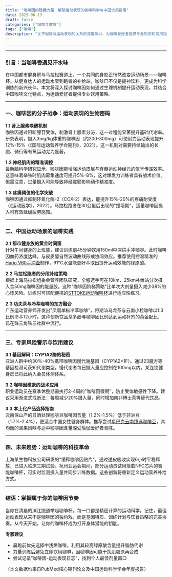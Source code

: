 ```yaml
---
title: "咖啡因的隐藏力量：解锁运动表现的咖啡科学与中国饮用指南"
date: 2025-06-13
draft: false
categories: ["咖啡与健康"]
tags: ["咖啡"]
description: "关于咖啡与运动表现的关系的深度探讨，为咖啡爱好者提供专业知识和实用指南。"
---
```


---

---

### 引言：当咖啡香遇见汗水味  
在中国都市健身房与马拉松赛道上，一个共同的身影正悄然改变运动场景——咖啡杯。从健身达人的运动水壶到跑者的补给站，咖啡已不仅是提神饮料，更成为科学训练的新兴伙伴。本文将深入探讨咖啡因如何通过生理机制提升运动表现，并结合中国咖啡文化特点，为运动爱好者提供专业饮用策略。

---

### 一、咖啡因的分子战争：运动表现的生物密码

**1.1 肾上腺素唤醒机制**  
咖啡因通过阻断腺苷受体，刺激肾上腺素分泌，这一过程能显著提升基础代谢率。研究表明，摄入3mg/kg体重的咖啡因（约200-300mg）可使耐力运动表现提升12%-15%（《国际运动营养学会期刊》，2021）。这一机制对需要持续输出的长跑、骑行等有氧运动尤为显著。

**1.2 神经肌肉的精准调控**  
最新脑科学研究显示，咖啡因能增强运动皮层与脊髓运动神经元的信号传递效率。这意味着举铁时肌肉募集速度可提升5%-8%，这对爆发力训练者具有战术价值。但需注意，过量摄入可能导致神经震颤影响动作精准度。

**1.3 疼痛阈值的化学突破**  
咖啡因通过抑制环氧化酶-2（COX-2）表达，能提升15%-20%的疼痛耐受度（《运动医学》，2022）。马拉松跑者在30公里后出现的"撞墙期"，适量咖啡因摄入可有效延缓疲劳感知。

---

### 二、中国运动场景的咖啡实践

**2.1 都市健身族的黄金时间窗**  
针对午间健身的上班族，建议训练前45分钟饮用150ml中深烘手冲咖啡。此时咖啡因血药浓度达峰，与皮质醇自然波动曲线形成协同效应。推荐使用控温精准的[Hario V60手冲壶](https://www.amazon.com/s?k=Hario%20V60%E6%89%8B%E5%86%B2%E5%A3%B6&tag=coffeeprism-20)制作，91℃水温能更好萃取出提升运动效能的绿原酸。

**2.2 马拉松跑者的分段补给策略**  
根据上海马拉松组委会营养团队研究，全程选手可在10km、25km补给站分次摄入含50mg咖啡因的能量胶。这种"咖啡因阶梯策略"比单次大剂量摄入减少38%的心悸风险。训练时可搭配便携的[STTOKE运动咖啡杯](https://www.amazon.com/s?k=STTOKE%E8%BF%90%E5%8A%A8%E5%92%96%E5%95%A1%E6%9D%AF&tag=coffeeprism-20)进行适应性练习。

**2.3 功夫茶与冷萃咖啡的东方融合**  
广东运动营养师开发出"凤凰单枞冷萃咖啡"，将潮汕乌龙茶与云南小粒咖啡以1:3比例冷萃12小时。这种创新饮品茶多酚与咖啡因比例达到运动补剂的黄金配比，已在珠三角铁三社群中流行。

---

### 三、专家风险警示与饮用建议

**3.1 基因解码：CYP1A2酶的秘密**  
亚洲人群中约30%-40%携带咖啡因慢代谢基因（CYP1A2*1F）。通过23魔方等基因检测可获知代谢类型，慢代谢者每日摄入量应控制在100mg以内。某连锁健身房已将此纳入会员体测体系。

**3.2 咖啡因撤退的战术应用**  
职业运动员在赛季休整期需执行2-4周的"咖啡因假期"，防止受体敏感性下降。建议采用渐进式戒断法：每周减少20%摄入量，同时增加南非博士茶等替代饮品。

**3.3 本土化产品选择指南**  
云南保山产的日晒处理咖啡豆咖啡因含量（1.2%-1.5%）低于非洲豆（1.7%-2.4%），更适合中国女性健身群体。推荐尝试[星巴克云南臻选咖啡豆](https://www.amazon.com/s?k=%E6%98%9F%E5%B7%B4%E5%85%8B%E4%BA%91%E5%8D%97%E8%87%BB%E9%80%89%E5%92%96%E5%95%A1%E8%B1%86&tag=coffeeprism-20)，其均衡的坚果风味与适中咖啡因含量深受瑜伽爱好者青睐。

---

### 四、未来趋势：运动咖啡的科技革命

上海某生物科技公司研发的"缓释咖啡因贴片"，通过透皮吸收实现6小时平稳释放，已进入临床三期试验。杭州亚运会期间，部分运动员试用搭载NFC芯片的智能咖啡杯，可实时监测摄入量并同步训练数据。这些创新将重新定义运动营养补给方式。

---

### 结语：掌握属于你的咖啡因节奏  
当你在清晨的滨江跑道举起咖啡杯，每一口都是精密计算的运动科学。记住，最佳运动表现从来不是咖啡因的独角戏，而是基因特质、训练计划与饮食策略的完美协奏。从今天开始，让你的咖啡杯成为打开身体潜能的钥匙。

**专家建议**  
- 晨跑前优先选择中浅烘咖啡，利用其较高绿原酸含量提升脂肪代谢  
- 力量训练后避免立即饮用咖啡，因咖啡因可能干扰肌糖原再合成  
- 尝试记录"咖啡因-运动表现日志"，找到个人最佳剂量窗口  

（本文数据均来自PubMed核心期刊论文及中国运动科学学会年度报告）